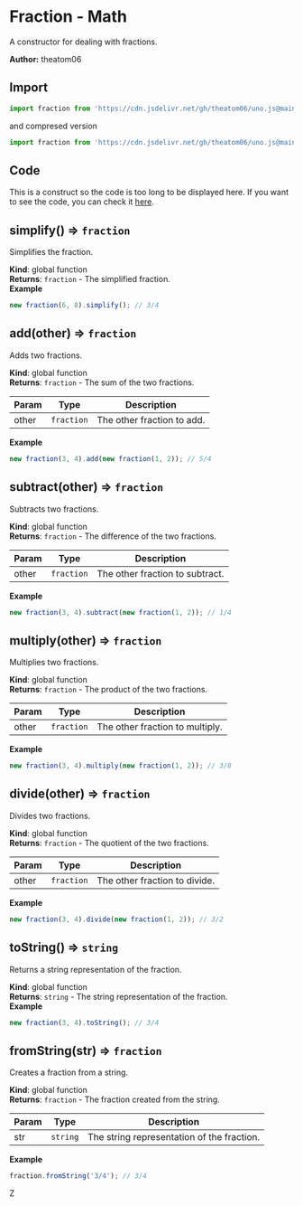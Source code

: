 # Fraction - Math
A constructor for dealing with fractions.

**Author:** theatom06

## Import

```js
import fraction from 'https://cdn.jsdelivr.net/gh/theatom06/uno.js@main/lib/math/fraction.js';
```
and compresed version
```js
import fraction from 'https://cdn.jsdelivr.net/gh/theatom06/uno.js@main/lib/math/fraction.min.js';
```

## Code
This is a construct so the code is too long to be displayed here.
If you want to see the code, you can check it [here](https://github.com/theatom06/uno.js/blob/main/lib/math/fraction.js).

## simplify() ⇒ <code>fraction</code>
Simplifies the fraction.

**Kind**: global function  
**Returns**: <code>fraction</code> - The simplified fraction.  
**Example**  
```js
new fraction(6, 8).simplify(); // 3/4
```
<a name="add"></a>

## add(other) ⇒ <code>fraction</code>
Adds two fractions.

**Kind**: global function  
**Returns**: <code>fraction</code> - The sum of the two fractions.  

| Param | Type | Description |
| --- | --- | --- |
| other | <code>fraction</code> | The other fraction to add. |

**Example**  
```js
new fraction(3, 4).add(new fraction(1, 2)); // 5/4
```
<a name="subtract"></a>

## subtract(other) ⇒ <code>fraction</code>
Subtracts two fractions.

**Kind**: global function  
**Returns**: <code>fraction</code> - The difference of the two fractions.  

| Param | Type | Description |
| --- | --- | --- |
| other | <code>fraction</code> | The other fraction to subtract. |

**Example**  
```js
new fraction(3, 4).subtract(new fraction(1, 2)); // 1/4
```
<a name="multiply"></a>

## multiply(other) ⇒ <code>fraction</code>
Multiplies two fractions.

**Kind**: global function  
**Returns**: <code>fraction</code> - The product of the two fractions.  

| Param | Type | Description |
| --- | --- | --- |
| other | <code>fraction</code> | The other fraction to multiply. |

**Example**  
```js
new fraction(3, 4).multiply(new fraction(1, 2)); // 3/8
```
<a name="divide"></a>

## divide(other) ⇒ <code>fraction</code>
Divides two fractions.

**Kind**: global function  
**Returns**: <code>fraction</code> - The quotient of the two fractions.  

| Param | Type | Description |
| --- | --- | --- |
| other | <code>fraction</code> | The other fraction to divide. |

**Example**  
```js
new fraction(3, 4).divide(new fraction(1, 2)); // 3/2
```
<a name="toString"></a>

## toString() ⇒ <code>string</code>
Returns a string representation of the fraction.

**Kind**: global function  
**Returns**: <code>string</code> - The string representation of the fraction.  
**Example**  
```js
new fraction(3, 4).toString(); // 3/4
```
<a name="fromString"></a>

## fromString(str) ⇒ <code>fraction</code>
Creates a fraction from a string.

**Kind**: global function  
**Returns**: <code>fraction</code> - The fraction created from the string.  

| Param | Type | Description |
| --- | --- | --- |
| str | <code>string</code> | The string representation of the fraction. |

**Example**  
```js
fraction.fromString('3/4'); // 3/4
```
Z